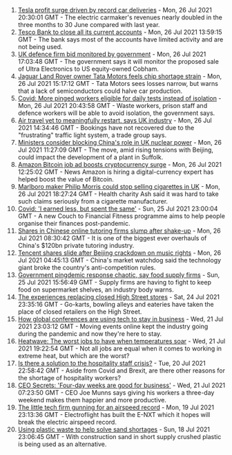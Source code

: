 1. [Tesla profit surge driven by record car deliveries](https://www.bbc.co.uk/news/business-57935264) - Mon, 26 Jul 2021 20:30:01 GMT - The electric carmaker's revenues nearly doubled in the three months to 30 June compared with last year.
2. [Tesco Bank to close all its current accounts](https://www.bbc.co.uk/news/business-57973960) - Mon, 26 Jul 2021 13:59:15 GMT - The bank says most of the accounts have limited activity and are not being used.
3. [UK defence firm bid monitored by government](https://www.bbc.co.uk/news/business-57973962) - Mon, 26 Jul 2021 17:03:48 GMT - The government says it will monitor the proposed sale of Ultra Electronics to US equity-owned Cobham.
4. [Jaguar Land Rover owner Tata Motors feels chip shortage strain](https://www.bbc.co.uk/news/business-57975445) - Mon, 26 Jul 2021 15:17:12 GMT - Tata Motors sees losses narrow, but warns that a lack of semiconductors could halve car production.
5. [Covid: More pinged workers eligible for daily tests instead of isolation](https://www.bbc.co.uk/news/uk-politics-57977282) - Mon, 26 Jul 2021 20:43:58 GMT - Waste workers, prison staff and defence workers will be able to avoid isolation, the government says.
6. [Air travel yet to meaningfully restart, says UK industry](https://www.bbc.co.uk/news/business-57967907) - Mon, 26 Jul 2021 14:34:46 GMT - Bookings have not recovered due to the "frustrating" traffic light system, a trade group says.
7. [Ministers consider blocking China's role in UK nuclear power](https://www.bbc.co.uk/news/business-57967908) - Mon, 26 Jul 2021 11:27:09 GMT - The move, amid rising tensions with Beijing, could impact the development of a plant in Suffolk.
8. [Amazon Bitcoin job ad boosts cryptocurrency surge](https://www.bbc.co.uk/news/technology-57971451) - Mon, 26 Jul 2021 12:25:02 GMT - News Amazon is hiring a digital-currency expert has helped boost the value of Bitcoin.
9. [Marlboro maker Philip Morris could stop selling cigarettes in UK](https://www.bbc.co.uk/news/business-57964253) - Mon, 26 Jul 2021 18:27:24 GMT - Health charity Ash said it was hard to take such claims seriously from a cigarette manufacturer.
10. [Covid: 'I earned less, but spent the same'](https://www.bbc.co.uk/news/business-57941003) - Sun, 25 Jul 2021 23:00:04 GMT - A new Couch to Financial Fitness programme aims to help people organise their finances post-pandemic.
11. [Shares in Chinese online tutoring firms slump after shake-up](https://www.bbc.co.uk/news/business-57966027) - Mon, 26 Jul 2021 08:30:42 GMT - It is one of the biggest ever overhauls of China's $120bn private tutoring industry.
12. [Tencent shares slide after Beijing crackdown on music rights](https://www.bbc.co.uk/news/business-57966023) - Mon, 26 Jul 2021 04:45:13 GMT - China's market watchdog said the technology giant broke the country's anti-competition rules.
13. [Government pingdemic response chaotic, say food supply firms](https://www.bbc.co.uk/news/business-57936883) - Sun, 25 Jul 2021 15:56:49 GMT - Supply firms are having to fight to keep food on supermarket shelves, an industry body warns.
14. [The experiences replacing closed High Street stores](https://www.bbc.co.uk/news/business-57934829) - Sat, 24 Jul 2021 23:35:16 GMT - Go-karts, bowling alleys and eateries have taken the place of closed retailers on the High Street.
15. [How global conferences are using tech to stay in business](https://www.bbc.co.uk/news/business-57817807) - Wed, 21 Jul 2021 23:03:12 GMT - Moving events online kept the industry going during the pandemic and now they're here to stay.
16. [Heatwave: The worst jobs to have when temperatures soar](https://www.bbc.co.uk/news/uk-wales-57914904) - Wed, 21 Jul 2021 19:22:54 GMT - Not all jobs are equal when it comes to working in extreme heat, but which are the worst?
17. [Is there a solution to the hospitality staff crisis?](https://www.bbc.co.uk/news/business-57817775) - Tue, 20 Jul 2021 22:58:42 GMT - Aside from Covid and Brexit, are there other reasons for the shortage of hospitality workers?
18. [CEO Secrets: 'Four-day weeks are good for business'](https://www.bbc.co.uk/news/business-57894093) - Wed, 21 Jul 2021 07:23:50 GMT - CEO Joe Munns says giving his workers a three-day weekend makes them happier and more productive.
19. [The little tech firm gunning for an airspeed record](https://www.bbc.co.uk/news/business-57747128) - Mon, 19 Jul 2021 23:13:36 GMT - Electroflight has built the E-NXT which it hopes will break the electric airspeed record.
20. [Using plastic waste to help solve sand shortages](https://www.bbc.co.uk/news/business-57832425) - Sun, 18 Jul 2021 23:06:45 GMT - With construction sand in short supply crushed plastic is being used as an alternative.
